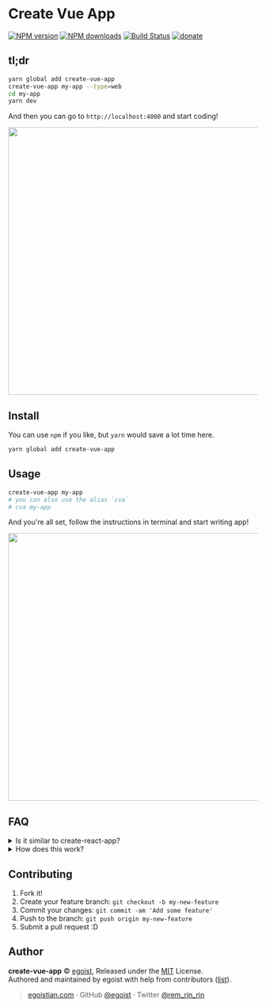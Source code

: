 # Create Vue App

[![NPM version](https://img.shields.io/npm/v/create-vue-app.svg?style=flat)](https://npmjs.com/package/create-vue-app) [![NPM downloads](https://img.shields.io/npm/dm/create-vue-app.svg?style=flat)](https://npmjs.com/package/create-vue-app) [![Build Status](https://img.shields.io/circleci/project/egoist/create-vue-app/master.svg?style=flat)](https://circleci.com/gh/egoist/create-vue-app) [![donate](https://img.shields.io/badge/$-donate-ff69b4.svg?maxAge=2592000&style=flat)](https://github.com/egoist/donate)

## tl;dr

```bash
yarn global add create-vue-app
create-vue-app my-app --type=web
cd my-app
yarn dev
```

And then you can go to `http://localhost:4000` and start coding!

<img src="https://cloud.githubusercontent.com/assets/8784712/23340906/761acafa-fc79-11e6-9586-c9dbb2b959c0.png" width="540" />

## Install

You can use `npm` if you like, but `yarn` would save a lot time here.

```bash
yarn global add create-vue-app
```

## Usage

```bash
create-vue-app my-app
# you can also use the alias `cva`
# cva my-app
```

And you're all set, follow the instructions in terminal and start writing app!

<img src="https://cloud.githubusercontent.com/assets/8784712/23341568/f9c9904c-fc84-11e6-9d70-0de443bb4140.png" width="540" />

## FAQ

<details><summary>Is it similar to create-react-app?</summary>

Absolutely yes, you can already tell from the name ;)

Both `create-vue-app` and `create-react-app` are aiming for developing app with no-config.
</details>

<details><summary>How does this work?</summary>

You may know that `create-react-app` is using [react-scripts](https://github.com/facebookincubator/create-react-app/tree/master/packages/react-scripts) under the hood, while we are using [vbuild](https://github.com/egoist/vbuild).

The difference is that, it's hard to gracefully use `react-scripts` in other React projects, while `vbuild` can work indepently. You can use `vbuild` in a similar way to how you use `react-scripts`, a.k.a. no-config. It automatically uses data from your package.json and enviroment variables, etc. But you can also use a config file to put all configs in one place, eg: `vbuild.config.js` or `vbuild` field in `package.json`.

This project starts as a built-in command called `vbuild init` in vbuild itself. But we think it's not a must for `vbuild` and can be handled elsewhere. So it turned into `create-vue-app`.
</details>

## Contributing

1. Fork it!
2. Create your feature branch: `git checkout -b my-new-feature`
3. Commit your changes: `git commit -am 'Add some feature'`
4. Push to the branch: `git push origin my-new-feature`
5. Submit a pull request :D


## Author

**create-vue-app** © [egoist](https://github.com/egoist), Released under the [MIT](./LICENSE) License.<br>
Authored and maintained by egoist with help from contributors ([list](https://github.com/egoist/create-vue-app/contributors)).

> [egoistian.com](https://egoistian.com) · GitHub [@egoist](https://github.com/egoist) · Twitter [@rem_rin_rin](https://twitter.com/rem_rin_rin)
